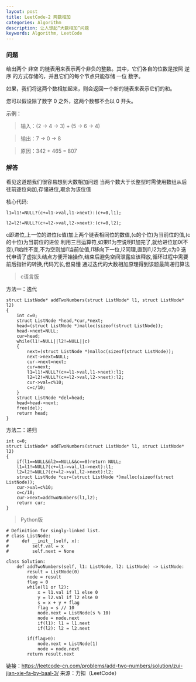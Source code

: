 ```yaml
---
layout: post
title: LeetCode-2 两数相加
categories: Algorithm
description: 让人想起“大数相加”问题
keywords: Algorithm, LeetCode
---
```


### 问题

给出两个 非空 的链表用来表示两个非负的整数。其中，它们各自的位数是按照 逆序 的方式存储的，并且它们的每个节点只能存储 一位 数字。

如果，我们将这两个数相加起来，则会返回一个新的链表来表示它们的和。

您可以假设除了数字 0 之外，这两个数都不会以 0 开头。

示例：

> 输入：(2 -> 4 -> 3) + (5 -> 6 -> 4)

> 输出：7 -> 0 -> 8

> 原因：342 + 465 = 807

### 解答

看见这道题我们很容易想到大数相加问题
当两个数大于长整型时需使用数组从后往前逐位向加,存储进位,取余为该位值

核心代码:

	l1=l1!=NULL?(c+=l1->val,l1->next):(c+=0,l1); 

	l2=l2!=NULL?(c+=l2->val,l2->next):(c+=0,l2);

c即进位,上一位的进位(c值)加上两个链表相同位的数值,(c的个位)为当前位的值,(c的十位)为当前位的进位
利用三目运算符,如果l1为空说明l1加完了,就给进位加0(不变),l1始终不变,不为空则加l1当前位值,l1移向下一位,l2同理,直到l1,l2为空,c为0
迭代申请了虚拟头结点方便开始操作,结束后避免空间泄露应该释放,循环过程中需要前后指针的转换,代码冗长,但易懂
通过迭代的大数相加原理得到该题最简递归算法

>c语言版

方法一：迭代

	
	struct ListNode* addTwoNumbers(struct ListNode* l1, struct ListNode* l2)
	{
		int c=0;
    	struct ListNode *head,*cur,*next;
    	head=(struct ListNode *)malloc(sizeof(struct ListNode));
    	head->next=NULL;
    	cur=head;
    	while(l1!=NULL||l2!=NULL||c)
    	{
        	next=(struct ListNode *)malloc(sizeof(struct ListNode));
        	next->next=NULL;
        	cur->next=next;
        	cur=next;
        	l1=l1!=NULL?(c+=l1->val,l1->next):l1;
        	l2=l2!=NULL?(c+=l2->val,l2->next):l2;
        	cur->val=c%10;
        	c=c/10;
    	}
    	struct ListNode *del=head;
    	head=head->next;
    	free(del);
    	return head;
	}


方法二：递归

	int c=0;
	struct ListNode* addTwoNumbers(struct ListNode* l1, struct ListNode* l2)
	{
    	if(l1==NULL&&l2==NULL&&c==0)return NULL;
    	l1=l1!=NULL?(c+=l1->val,l1->next):l1;
    	l2=l2!=NULL?(c+=l2->val,l2->next):l2;
    	struct ListNode *cur=(struct ListNode *)malloc(sizeof(struct ListNode));
    	cur->val=c%10;
    	c=c/10;
    	cur->next=addTwoNumbers(l1,l2);
    	return cur;
	}


>Python版


	# Definition for singly-linked list.
	# class ListNode:
	#     def __init__(self, x):
	#         self.val = x
	#         self.next = None

	class Solution:
    	def addTwoNumbers(self, l1: ListNode, l2: ListNode) -> ListNode:
        	result = ListNode(0)
        	node = result
        	flag = 0
        	while(l1 or l2):
            	x = l1.val if l1 else 0
            	y = l2.val if l2 else 0
            	s = x + y + flag
            	flag = s // 10
            	node.next = ListNode(s % 10)
            	node = node.next
            	if(l1): l1 = l1.next
            	if(l2): l2 = l2.next 
                
        	if(flag>0):
            	node.next = ListNode(1)
            	node = node.next
        	return result.next


链接：https://leetcode-cn.com/problems/add-two-numbers/solution/zui-jian-xie-fa-by-baal-3/
来源：力扣（LeetCode）


